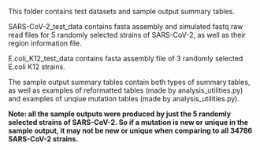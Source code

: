 This folder contains test datasets and sample output summary tables. 

SARS-CoV-2_test_data contains fasta assembly and simulated fastq raw read files for 5 randomly selected strains of SARS-CoV-2, as well as their region information file.

E.coli_K12_test_data contains fasta assembly file of 3 randomly selected E.coli K12 strains.

The sample output summary tables contain both types of summary tables, as well as examples of reformatted tables (made by analysis_utilities.py) and examples of unqiue mutation tables (made by analysis_utilities.py).

**Note: all the sample outputs were produced by just the 5 randomly selected strains of SARS-CoV-2. So if a mutation is new or unique in the sample output, it may not be new or unique when comparing to all 34786 SARS-CoV-2 strains.**
